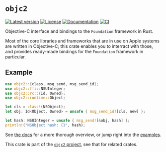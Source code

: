 # `objc2`

[![Latest version](https://badgen.net/crates/v/objc2)](https://crates.io/crates/objc2)
[![License](https://badgen.net/badge/license/MIT/blue)](https://github.com/madsmtm/objc2/blob/master/LICENSE.txt)
[![Documentation](https://docs.rs/objc2/badge.svg)](https://docs.rs/objc2/)
[![CI](https://github.com/madsmtm/objc2/actions/workflows/ci.yml/badge.svg)](https://github.com/madsmtm/objc2/actions/workflows/ci.yml)

Objective-C interface and bindings to the `Foundation` framework in Rust.

Most of the core libraries and frameworks that are in use on Apple systems are
written in Objective-C; this crate enables you to interract with those, and
provides ready-made bindings for the `Foundation` framework in particular.

## Example

```rust
use objc2::{class, msg_send, msg_send_id};
use objc2::ffi::NSUInteger;
use objc2::rc::{Id, Owned};
use objc2::runtime::Object;

let cls = class!(NSObject);
let obj: Id<Object, Owned> = unsafe { msg_send_id![cls, new] };

let hash: NSUInteger = unsafe { msg_send![&obj, hash] };
println!("NSObject hash: {}", hash);
```

See [the docs](https://docs.rs/objc2/) for a more thorough overview, or jump
right into the [examples].

This crate is part of the [`objc2` project](https://github.com/madsmtm/objc2),
see that for related crates.

[examples]: https://github.com/madsmtm/objc2/tree/master/crates/objc2/examples
